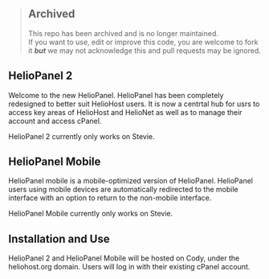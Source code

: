 > ## Archived 
> This repo has been archived and is no longer maintained.\
> If you want to use, edit or improve this code, you are welcome to fork it ***but*** we may not acknowledge this and pull requests may be ignored.

## HelioPanel 2 ##

Welcome to the new HelioPanel.  HelioPanel has been completely redesigned to better suit HelioHost users.  It is now a centrtal hub for usrs to access key areas of HelioHost and HelioNet as well as to manage their account and access cPanel.

HelioPanel 2 currently only works on Stevie.

## HelioPanel Mobile ##

HelioPanel mobile is a mobile-optimized version of HelioPanel.  HelioPanel users using mobile devices are automatically redirected to the mobile interface with an option to return to the non-mobile interface.

HelioPanel Mobile currently only works on Stevie.

## Installation and Use ##

HelioPanel 2 and HelioPanel Mobile will be hosted on Cody, under the heliohost.org domain.  Users will log in with their existing cPanel account.
